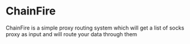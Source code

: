 # ChainFire
ChainFire is a simple proxy routing system which will get a list of socks proxy as input and will route your data through them
